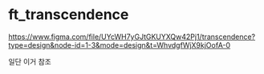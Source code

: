 # ft_transcendence


https://www.figma.com/file/UYcWH7yGJtGKUYXQw42Pj1/transcendence?type=design&node-id=1-3&mode=design&t=WhvdgfWjX9kjOofA-0

일단 이거 참조
